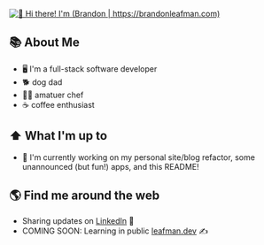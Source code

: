 [<img src="/hello.gif" alt="👋 Hi there! I'm (Brandon | https://brandonleafman.com)" title="👋 Hi there! I'm (Brandon | https://brandonleafman.com)"/>](https://brandonleafman.com)

<!--
**bleafman/bleafman** is a ✨ _special_ ✨ repository because its `README.md` (this file) appears on your GitHub profile.

Here are some ideas to get you started:

- 🔭 I’m currently working on ...
- 🌱 I’m currently learning ...
- 👯 I’m looking to collaborate on ...
- 🤔 I’m looking for help with ...
- 💬 Ask me about ...
- 📫 How to reach me: ...
- 😄 Pronouns: ...
- ⚡ Fun fact: ...
-->

## 📚 About Me

- 🖥 I'm a full-stack software developer
- 🐕 dog dad
- 👨‍🍳 amatuer chef
- ☕ coffee enthusiast

## ⬆ What I'm up to

- 🎯 I'm currently working on my personal site/blog refactor, some unannounced (but fun!) apps, and this README!

## 🌎 Find me around the web

- Sharing updates on <a href="https://www.linkedin.com/in/brandonleafman/">LinkedIn</a> 💼
- COMING SOON: Learning in public <a href="#">leafman.dev</a> ✍️
